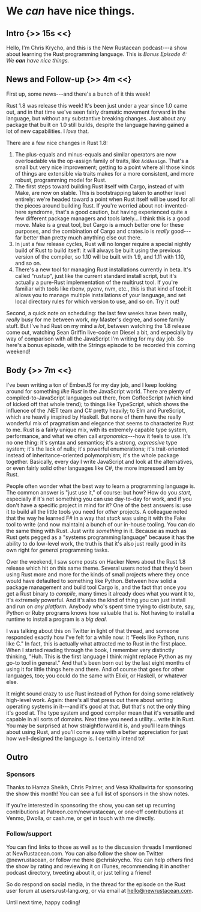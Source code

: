 # We *can* have nice things.

## Intro {>> 15s <<}

Hello, I'm Chris Krycho, and this is the New Rustacean podcast---a show about learning the Rust programming language. This is *Bonus Episode 4: We **can** have nice things.*

## News and Follow-up {>> 4m <<}

First up, some news---and there's a bunch of it this week!

Rust 1.8 was release this week! It's been just under a year since 1.0 came out, and in that time we've seen fairly dramatic movement forward in the language, but without any substantive breaking changes. Just about any package that built on 1.0 still builds, despite the language having gained a lot of new capabilities. I *love* that.

There are a few nice changes in Rust 1.8:

1. The plus-equals and minus-equals and similar operators are now overloadable via the op-assign family of traits, like `AddAssign`. That's a small but very nice improvement; getting to a point where all those kinds of things are extensible via traits makes for a more consistent, and more robust, programming model for Rust.
2. The first steps toward building Rust itself with Cargo, instead of with Make, are now on stable. This is bootstrapping taken to another level entirely: we're headed toward a point when Rust itself will be used for all the pieces around building Rust. If you're worried about not-invented-here syndrome, that's a good caution, but having experienced quite a few different package managers and tools lately... I think this is a good move. Make is a great tool, but Cargo is a much better one for these purposes, and the combination of Cargo and crates.io is *really* good---far better than pretty much anything else out there.
3. In just a few release cycles, Rust will no longer require a special nightly build of Rust to build itself: it will always be built using the previous version of the compiler, so 1.10 will be built with 1.9, and 1.11 with 1.10, and so on.
4. There's a new tool for managing Rust installations currently in beta. It's called "rustup", just like the current standard install script, but it's actually a pure-Rust implementation of the multirust tool. If you're familiar with tools like rbenv, pyenv, nvm, etc., this is that kind of tool: it allows you to manage multiple installations of your language, and set local directory rules for which version to use, and so on. Try it out!

Second, a quick note on scheduling: the last few weeks have been really, *really* busy for me between work, my Master's degree, and some family stuff. But I've had Rust on my mind a *lot*, between watching the 1.8 release come out, watching Sean Griffin live-code on Diesel a bit, and especially by way of comparison with all the JavaScript I'm writing for my day job. So here's a bonus episode, with the Strings episode to be recorded this coming weekend!

## Body {>> 7m <<}

I've been writing a ton of EmberJS for my day job, and I keep looking around for something *like Rust* in the JavaScript world. There are plenty of compiled-to-JavaScript languages out there, from CoffeeScript (which kind of kicked off that whole trend); to things like TypeScript, which shows the influence of the .NET team and C# pretty heavily; to Elm and PureScript, which are heavily inspired by Haskell. But none of them have the really wonderful mix of pragmatism and elegance that seems to characterize Rust to me. Rust is a fairly unique mix, with its extremely capable type system, performance, and what we often call *ergonomics*---how it feels to use. It's no one thing: it's syntax and semantics; it's a strong, *expressive* type system; it's the lack of nulls; it's powerful enumerations; it's trait-oriented instead of inheritance-oriented polymorphism; it's the whole package together. Basically, every day I write JavaScript and look at the alternatives, or even fairly solid other languages like C#, the more impressed I am by Rust.

People often wonder what the best way to learn a programming language is. The common answer is "just use it," of course: but how? How do you *start*, especially if it's not something you can use day-to-day for work, and if you don't have a specific project in mind for it? One of the best answers is: use it to build all the little tools you need for *other* projects. A colleague noted that the way he learned F# in a way that *stuck* was using it with the Fake tool to write (and now maintain) a bunch of our in-house tooling. You can do the same thing with Rust. Just write *something* in it. Because as much as Rust gets pegged as a "systems programming language" because it has the ability to do low-level work, the truth is that it's also just really good in its own right for *general* programming tasks.

Over the weekend, I saw some posts on Hacker News about the Rust 1.8 release which hit on this same theme. Several users noted that they'd been using Rust more and more for the kinds of small projects where they once would have defaulted to something like Python. Between how solid a package management and build tool Cargo is, and the fact that once you get a Rust binary to *compile*, many times it already does what you want it to, it's extremely powerful. And it's also the kind of thing you can just install and run on *any platform*. Anybody who's spent time trying to distribute, say, Python or Ruby programs knows how valuable that is. Not having to install a runtime to install a program is a *big deal*.

I was talking about this on Twitter in light of that thread, and someone responded exactly how I've felt for a while now: it "Feels like Python, runs like C." In fact, this is actually what attracted me to Rust in the first place. When I started reading through the book, I remember very distinctly thinking, "Huh. This is the first language I think might replace Python as my go-to tool in general." And that's been born out by the last eight months of using it for little things here and there. And of course that goes for other languages, too; you could do the same with Elixir, or Haskell, or whatever else.

It might sound crazy to use Rust instead of Python for doing some relatively high-level work. Again: there's all that press out there about writing operating systems in it---and it's good at that. But that's not the only thing it's good at. The type system and good compiler mean that it's versatile and capable in all sorts of domains. Next time you need a utility... write it in Rust. You may be surprised at how straightforward it is, and you'll learn things about using Rust, and you'll come away with a better appreciation for just how well-designed the language is. I certainly intend to!

## Outro

### Sponsors

Thanks to Hamza Sheikh, Chris Palmer, and Vesa Khailavirta for sponsoring the show this month! You can see a full list of sponsors in the show notes.

If you're interested in sponsoring the show, you can set up recurring contributions at Patreon.com/newrustacean, or one-off contributions at Venmo, Dwolla, or cash.me, or get in touch with me directly.


### Follow/support

You can find links to those as well as to the discussion threads I mentioned at NewRustacean.com. You can also follow the show on Twitter @newrustacean, or follow me there @chriskrycho. You can help *others* find the show by rating and reviewing it on iTunes, recommending it in another podcast directory, tweeting about it, or just telling a friend!

So do respond on social media, in the thread for the episode on the Rust user forum at users.rust-lang.org, or via email at hello@newrustacean.com.

Until next time, happy coding!
